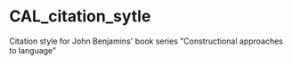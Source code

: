 # CAL_citation_sytle

Citation style for John Benjamins' book series "Constructional approaches to language"
